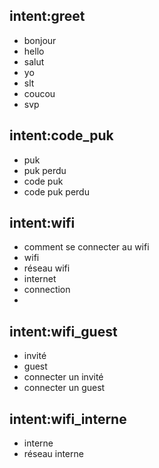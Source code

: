 ## intent:greet
- bonjour
- hello
- salut
- yo
- slt
- coucou
- svp


## intent:code_puk
- puk
- puk perdu
- code puk
- code puk perdu


## intent:wifi
- comment se connecter au wifi
- wifi
- réseau wifi
- internet
- connection
- 
## intent:wifi_guest
- invité
- guest
- connecter un invité
- connecter un guest


## intent:wifi_interne
- interne
- réseau interne
